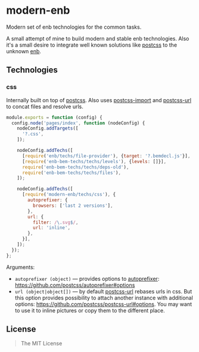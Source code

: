 modern-enb
==========

Modern set of enb technologies for the common tasks.

A small attempt of mine to build modern and stable enb technologies. Also it's a small desire to integrate well known solutions like [postcss](https://github.com/postcss/postcss) to the unknown [enb](https://github.com/enb/enb).


## Technologies

### css

Internally built on top of [postcss](https://github.com/postcss/postcss). Also uses [postcss-import](https://github.com/postcss/postcss-import) and [postcss-url](https://github.com/postcss/postcss-url) to concat files and resolve urls.

```javascript
module.exports = function (config) {
  config.node('pages/index', function (nodeConfig) {
    nodeConfig.addTargets([
      '?.css',
    ]);

    nodeConfig.addTechs([
      [require('enb/techs/file-provider'), {target: '?.bemdecl.js'}],
      [require('enb-bem-techs/techs/levels'), {levels: []}],
      require('enb-bem-techs/techs/deps-old'),
      require('enb-bem-techs/techs/files'),
    ]);

    nodeConfig.addTechs([
      [require('modern-enb/techs/css'), {
        autoprefixer: {
          browsers: ['last 2 versions'],
        },
        url: {
          filter: /\.svg$/,
          url: 'inline',
        },
      }],
    ]);
  });
};
```

Arguments:

- `autoprefixer (object)` &mdash; provides options to [autoprefixer](https://github.com/postcss/autoprefixer): https://github.com/postcss/autoprefixer#options
- `url (object|object[])` &mdash; by default [postcss-url](https://github.com/postcss/postcss-url) rebases urls in css. But this option provides possibility to attach another instance with additional options: https://github.com/postcss/postcss-url#options. You may want to use it to inline pictures or copy them to the different place.


## License

> The MIT License
